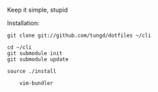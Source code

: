 Keep it simple, stupid

Installation:

    git clone git://github.com/tungd/dotfiles ~/cli

    cd ~/cli
    git submodule init
    git submodule update

    source ./install

		vim-bundler

